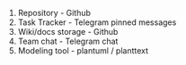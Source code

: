 1. Repository - Github
2. Task Tracker - Telegram pinned messages
3. Wiki/docs storage - Github
4. Team chat - Telegram chat
5. Modeling tool - plantuml / planttext 
